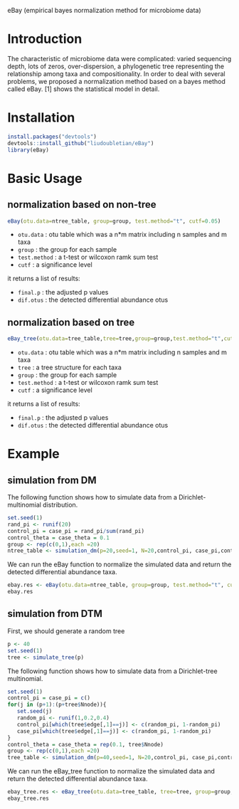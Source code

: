 eBay (empirical bayes normalization method for microbiome data)
# Introduction
The characteristic of microbiome data were complicated: varied sequencing depth, lots of zeros, over-dispersion,
a phylogenetic tree representing the relationship among taxa and compositionality.
In order to deal with several problems, we proposed a normalization method based on a bayes method called eBay.
[1] shows the statistical model in detail.

# Installation
```r
install.packages("devtools")  
devtools::install_github("liudoubletian/eBay")  
library(eBay)  
```
# Basic Usage
## normalization based on non-tree 
```r
eBay(otu.data=ntree_table, group=group, test.method="t", cutf=0.05)
```
* `otu.data` : otu table which was a n*m matrix including n samples and m taxa
* `group` : the group for each sample  
* `test.method` : a t-test or wilcoxon ramk sum test  
* `cutf` : a significance level  

it returns a list of results:  
* `final.p` : the adjusted p values 
* `dif.otus` : the detected differential abundance otus  
## normalization based on tree 
```r
eBay_tree(otu.data=tree_table,tree=tree,group=group,test.method="t",cutf=0.05)
```
* `otu.data` : otu table which was a n*m matrix including n samples and m taxa
* `tree` : a tree structure for each taxa
* `group` : the group for each sample  
* `test.method` : a t-test or wilcoxon ramk sum test  
* `cutf` : a significance level  

it returns a list of results:  
* `final.p` : the adjusted p values 
* `dif.otus` : the detected differential abundance otus  
# Example
## simulation from DM
The following function shows how to simulate data from a Dirichlet-multinomial distribution.  
```r
set.seed(1)  
rand_pi <- runif(20)   
control_pi = case_pi = rand_pi/sum(rand_pi)   
control_theta = case_theta = 0.1  
group <- rep(c(0,1),each =20)  
ntree_table <- simulation_dm(p=20,seed=1, N=20,control_pi, case_pi,control_theta,case_theta)  
```
We can run the eBay function to normalize the simulated data and return the detected differential abundance taxa.  
```r
ebay.res <- eBay(otu.data=ntree_table, group=group, test.method="t", cutf=0.05)  
ebay.res  
```
## simulation from DTM
First, we should generate a random tree
```r
p <- 40
set.seed(1)
tree <- simulate_tree(p)
```

The following function shows how to simulate data from a Dirichlet-tree multinomial.  
```r
set.seed(1)    
control_pi = case_pi = c()
for(j in (p+1):(p+tree$Nnode)){
   set.seed(j)
   random_pi <- runif(1,0.2,0.4)
   control_pi[which(tree$edge[,1]==j)] <- c(random_pi, 1-random_pi)
   case_pi[which(tree$edge[,1]==j)] <- c(random_pi, 1-random_pi)
}
control_theta = case_theta = rep(0.1, tree$Nnode) 
group <- rep(c(0,1),each =20)  
tree_table <- simulation_dm(p=40,seed=1, N=20,control_pi, case_pi,control_theta,case_theta)  
```
We can run the eBay_tree function to normalize the simulated data and return the detected differential abundance taxa.  
```r
ebay_tree.res <- eBay_tree(otu.data=tree_table, tree=tree, group=group, test.method="t", cutf=0.05)  
ebay_tree.res  
```




